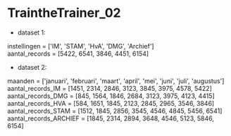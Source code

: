 # TraintheTrainer_02  

- dataset 1:  

instellingen = ['IM', 'STAM', 'HvA', 'DMG', 'Archief']  
aantal_records = [5422, 6541, 3846, 4451, 6154]  

- dataset 2:

maanden = ['januari', 'februari', 'maart', 'april', 'mei', 'juni', 'juli', 'augustus']  
aantal_records_IM = [1451, 2314, 2846, 3123, 3845, 3975, 4578, 5422]  
aantal_records_DMG = [845, 1564, 1846, 2684, 3123, 3975, 4123, 4415]  
aantal_records_HVA = [584, 1651, 1845, 2123, 2845, 2965, 3546, 3846]  
aantal_records_STAM = [1512, 1845, 2856, 3545, 4546, 4845, 5456, 6541]  
aantal_records_ARCHIEF = [1845, 2314, 2894, 3648, 4546, 5123, 5846, 6154]  
